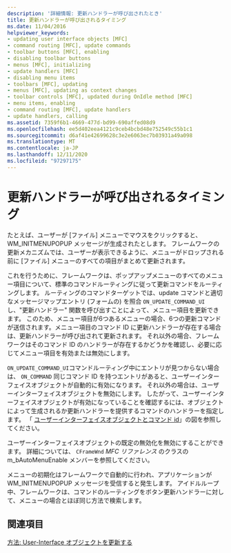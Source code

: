 ```yaml
---
description: '詳細情報: 更新ハンドラーが呼び出されたとき'
title: 更新ハンドラーが呼び出されるタイミング
ms.date: 11/04/2016
helpviewer_keywords:
- updating user interface objects [MFC]
- command routing [MFC], update commands
- toolbar buttons [MFC], enabling
- disabling toolbar buttons
- menus [MFC], initializing
- update handlers [MFC]
- disabling menu items
- toolbars [MFC], updating
- menus [MFC], updating as context changes
- toolbar controls [MFC], updated during OnIdle method [MFC]
- menu items, enabling
- command routing [MFC], update handlers
- update handlers, calling
ms.assetid: 7359f6b1-4669-477d-bd99-690affed08d9
ms.openlocfilehash: ee5d402eea4121c9ceb4bcbd48e752549c55b1c1
ms.sourcegitcommit: d6af41e42699628c3e2e6063ec7b03931a49a098
ms.translationtype: MT
ms.contentlocale: ja-JP
ms.lasthandoff: 12/11/2020
ms.locfileid: "97297175"
---
```

# <a name="when-update-handlers-are-called"></a>更新ハンドラーが呼び出されるタイミング

たとえば、ユーザーが [ファイル] メニューでマウスをクリックすると、WM_INITMENUPOPUP メッセージが生成されたとします。 フレームワークの更新メカニズムでは、ユーザーが表示できるように、メニューがドロップされる前に [ファイル] メニューのすべての項目がまとめて更新されます。

これを行うために、フレームワークは、ポップアップメニューのすべてのメニュー項目について、標準のコマンドルーティングに従って更新コマンドをルーティングします。 ルーティングのコマンドターゲットでは、update コマンドと適切なメッセージマップエントリ (フォームの) を照合 `ON_UPDATE_COMMAND_UI` し、"更新ハンドラー" 関数を呼び出すことによって、メニュー項目を更新できます。 このため、メニュー項目が6つあるメニューの場合、6つの更新コマンドが送信されます。メニュー項目のコマンド ID に更新ハンドラーが存在する場合は、更新ハンドラーが呼び出されて更新されます。 それ以外の場合、フレームワークはそのコマンド ID のハンドラーが存在するかどうかを確認し、必要に応じてメニュー項目を有効または無効にします。

`ON_UPDATE_COMMAND_UI`コマンドルーティング中にエントリが見つからない場合は、 `ON_COMMAND` 同じコマンド ID を持つエントリがあると、ユーザーインターフェイスオブジェクトが自動的に有効になります。 それ以外の場合は、ユーザーインターフェイスオブジェクトを無効にします。 したがって、ユーザーインターフェイスオブジェクトが有効になっていることを確認するには、オブジェクトによって生成されるか更新ハンドラーを提供するコマンドのハンドラーを指定します。 「 [ユーザーインターフェイスオブジェクトとコマンド id](../mfc/user-interface-objects-and-command-ids.md)」の図を参照してください。

ユーザーインターフェイスオブジェクトの既定の無効化を無効にすることができます。 詳細については、 [](../mfc/reference/cframewnd-class.md#m_bautomenuenable) `CFrameWnd` *MFC リファレンス* のクラスの m_bAutoMenuEnable メンバーを参照してください。

メニューの初期化はフレームワークで自動的に行われ、アプリケーションが WM_INITMENUPOPUP メッセージを受信すると発生します。 アイドルループ中、フレームワークは、コマンドのルーティングをボタン更新ハンドラーに対して、メニューの場合とほぼ同じ方法で検索します。

## <a name="see-also"></a>関連項目

[方法: User-Interface オブジェクトを更新する](../mfc/how-to-update-user-interface-objects.md)

